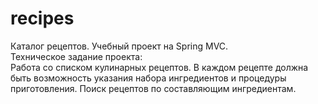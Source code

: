 # recipes
Каталог рецептов. Учебный проект на Spring MVC.<br/>
Техническое задание проекта:<br/>
Работа со списком кулинарных рецептов. В каждом рецепте должна быть возможность указания набора ингредиентов и процедуры приготовления. Поиск рецептов по составляющим ингредиентам.
